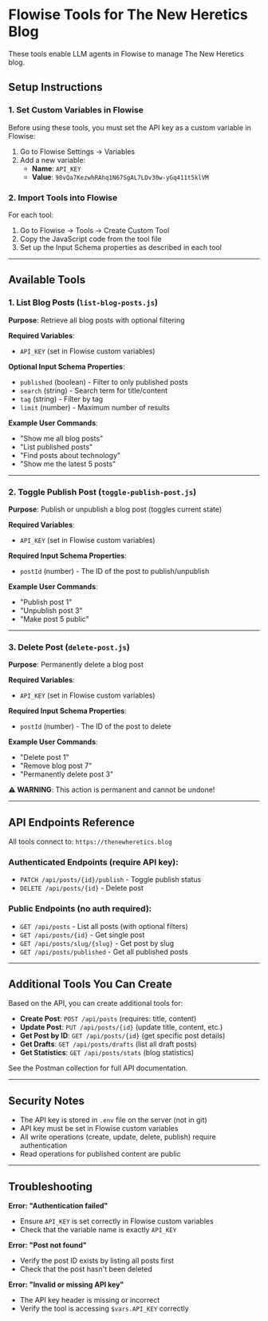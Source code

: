 # Flowise Tools for The New Heretics Blog

These tools enable LLM agents in Flowise to manage The New Heretics blog.

## Setup Instructions

### 1. Set Custom Variables in Flowise

Before using these tools, you must set the API key as a custom variable in Flowise:

1. Go to Flowise Settings → Variables
2. Add a new variable:
   - **Name**: `API_KEY`
   - **Value**: `98vQa7KezwhRAhq1N67SgAL7LDv30w-yGq411t5klVM`

### 2. Import Tools into Flowise

For each tool:
1. Go to Flowise → Tools → Create Custom Tool
2. Copy the JavaScript code from the tool file
3. Set up the Input Schema properties as described in each tool

---

## Available Tools

### 1. List Blog Posts (`list-blog-posts.js`)

**Purpose**: Retrieve all blog posts with optional filtering

**Required Variables**:
- `API_KEY` (set in Flowise custom variables)

**Optional Input Schema Properties**:
- `published` (boolean) - Filter to only published posts
- `search` (string) - Search term for title/content
- `tag` (string) - Filter by tag
- `limit` (number) - Maximum number of results

**Example User Commands**:
- "Show me all blog posts"
- "List published posts"
- "Find posts about technology"
- "Show me the latest 5 posts"

---

### 2. Toggle Publish Post (`toggle-publish-post.js`)

**Purpose**: Publish or unpublish a blog post (toggles current state)

**Required Variables**:
- `API_KEY` (set in Flowise custom variables)

**Required Input Schema Properties**:
- `postId` (number) - The ID of the post to publish/unpublish

**Example User Commands**:
- "Publish post 1"
- "Unpublish post 3"
- "Make post 5 public"

---

### 3. Delete Post (`delete-post.js`)

**Purpose**: Permanently delete a blog post

**Required Variables**:
- `API_KEY` (set in Flowise custom variables)

**Required Input Schema Properties**:
- `postId` (number) - The ID of the post to delete

**Example User Commands**:
- "Delete post 1"
- "Remove blog post 7"
- "Permanently delete post 3"

**⚠️ WARNING**: This action is permanent and cannot be undone!

---

## API Endpoints Reference

All tools connect to: `https://thenewheretics.blog`

### Authenticated Endpoints (require API key):
- `PATCH /api/posts/{id}/publish` - Toggle publish status
- `DELETE /api/posts/{id}` - Delete post

### Public Endpoints (no auth required):
- `GET /api/posts` - List all posts (with optional filters)
- `GET /api/posts/{id}` - Get single post
- `GET /api/posts/slug/{slug}` - Get post by slug
- `GET /api/posts/published` - Get all published posts

---

## Additional Tools You Can Create

Based on the API, you can create additional tools for:

- **Create Post**: `POST /api/posts` (requires: title, content)
- **Update Post**: `PUT /api/posts/{id}` (update title, content, etc.)
- **Get Post by ID**: `GET /api/posts/{id}` (get specific post details)
- **Get Drafts**: `GET /api/posts/drafts` (list all draft posts)
- **Get Statistics**: `GET /api/posts/stats` (blog statistics)

See the Postman collection for full API documentation.

---

## Security Notes

- The API key is stored in `.env` file on the server (not in git)
- API key must be set in Flowise custom variables
- All write operations (create, update, delete, publish) require authentication
- Read operations for published content are public

---

## Troubleshooting

**Error: "Authentication failed"**
- Ensure `API_KEY` is set correctly in Flowise custom variables
- Check that the variable name is exactly `API_KEY`

**Error: "Post not found"**
- Verify the post ID exists by listing all posts first
- Check that the post hasn't been deleted

**Error: "Invalid or missing API key"**
- The API key header is missing or incorrect
- Verify the tool is accessing `$vars.API_KEY` correctly
